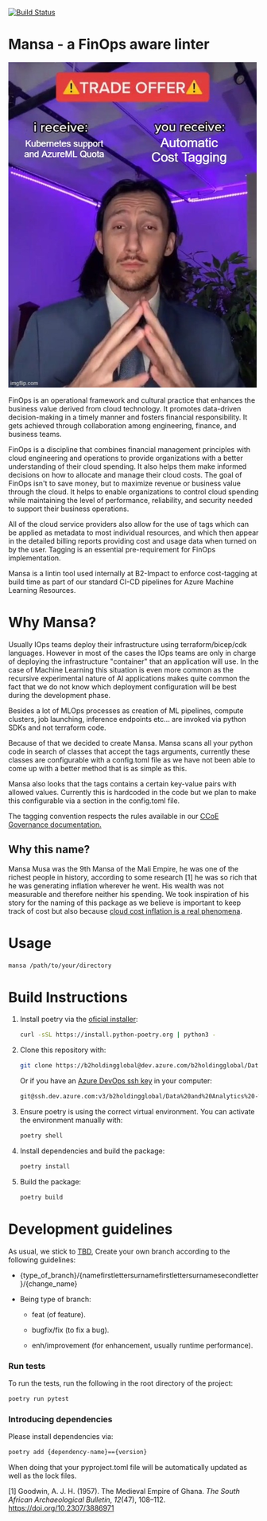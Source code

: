[![Build Status](https://dev.azure.com/b2holdingglobal/Data%20and%20Analytics%20-%20Internal/_apis/build/status%2Fdna-mansa?branchName=main)](https://dev.azure.com/b2holdingglobal/Data%20and%20Analytics%20-%20Internal/_build/latest?definitionId=320&branchName=main)

# Mansa - a FinOps aware linter

![image.jpg](./docs/images/meme.jpg)

FinOps is an operational framework and cultural practice that enhances the business value derived from cloud technology. It promotes data-driven decision-making in a timely manner and fosters financial responsibility. It gets achieved through collaboration among engineering, finance, and business teams.

FinOps is a discipline that combines financial management principles with cloud engineering and operations to provide organizations with a better understanding of their cloud spending. It also helps them make informed decisions on how to allocate and manage their cloud costs. The goal of FinOps isn't to save money, but to maximize revenue or business value through the cloud. It helps to enable organizations to control cloud spending while maintaining the level of performance, reliability, and security needed to support their business operations.

All of the cloud service providers also allow for the use of tags which can be applied as metadata to most individual resources, and which then appear in the detailed billing reports providing cost and usage data when turned on by the user. Tagging is an essential pre-requirement for FinOps implementation.

Mansa is a lintin tool used internally at B2-Impact to enforce cost-tagging at build time as part of our standard CI-CD pipelines for Azure Machine Learning Resources.

# Why Mansa?

Usually IOps teams deploy their infrastructure using terraform/bicep/cdk languages. However in most of the cases the IOps teams are only in charge of deploying the infrastructure "container" that an application will use. In the case of Machine Learning this situation is even more common as the recursive experimental nature of AI applications makes quite common the fact that we do not know which deployment configuration will be best during the development phase.

Besides a lot of MLOps processes as creation of ML pipelines, compute clusters, job launching, inference endpoints etc... are invoked via python SDKs and not terraform code.

Because of that we decided to create Mansa. Mansa scans all your python code in search of classes that accept the tags arguments, currently these classes are configurable with a config.toml file as we have not been able to come up with a better method that is as simple as this.

Mansa also looks that the tags contains a certain key-value pairs with allowed values. Currently this is hardcoded in the code but we plan to make this configurable via a section in the config.toml file.

The tagging convention respects the rules available in our [CCoE Governance documentation.](https://dev.azure.com/b2holdingglobal/_git/CCoE%20-%20Internal?path=/Governance/TaggingPolicy.md&_a=preview)

## Why this name?

Mansa Musa was the 9th Mansa of the Mali Empire, he was one of the richest people in history, according to some research \[1\] he was so rich that he was generating inflation wherever he went. His wealth was not measurable and therefore neither his spending. We took inspiration of his story for the naming of this package as we believe is important to keep track of cost but also because [cloud cost inflation is a real phenomena](https://www.techtarget.com/searchcio/news/366570542/Cloud-costs-continue-to-rise-in-2024#:~:text=The%20cloud%20inflation%20trend%20looks,pattern%20of%20rising%20cloud%20costs.).

# Usage

``` bash
mansa /path/to/your/directory
```

# Build Instructions

1.  Install poetry via the [oficial installer](https://python-poetry.org/docs/#installing-with-the-official-installer):

    ``` bash
    curl -sSL https://install.python-poetry.org | python3 -
    ```

2.  Clone this repository with:

    ``` bash
    git clone https://b2holdingglobal@dev.azure.com/b2holdingglobal/Data%20and%20Analytics%20-%20Internal/_git/dna-mansa
    ```

    Or if you have an [Azure DevOps ssh key](https://learn.microsoft.com/en-us/azure/devops/repos/git/use-ssh-keys-to-authenticate?view=azure-devops) in your computer:

    ``` bash
    git@ssh.dev.azure.com:v3/b2holdingglobal/Data%20and%20Analytics%20-%20Internal/dna-mansa
    ```

3.  Ensure poetry is using the correct virtual environment. You can activate the environment manually with:

    ``` bash
    poetry shell
    ```

4.  Install dependencies and build the package:

    ``` bash
    poetry install
    ```

5.  Build the package:

    ``` bash
    poetry build
    ```

# Development guidelines

As usual, we stick to [TBD](https://trunkbaseddevelopment.com/), Create your own branch according to the following guidelines:

-   {type_of_branch}/{namefirstlettersurnamefirstlettersurnamesecondletter}/{change_name}

-   Being type of branch:

    -   feat (of feature).

    -   bugfix/fix (to fix a bug).

    -   enh/improvement (for enhancement, usually runtime performance).

### Run tests

To run the tests, run the following in the root directory of the project:

``` bash
poetry run pytest
```

### Introducing dependencies

Please install dependencies via:

``` bash
poetry add {dependency-name}=={version}
```

When doing that your pyproject.toml file will be automatically updated as well as the lock files.

\[1\] Goodwin, A. J. H. (1957). The Medieval Empire of Ghana. *The South African Archaeological Bulletin*, *12*(47), 108–112. https://doi.org/10.2307/3886971